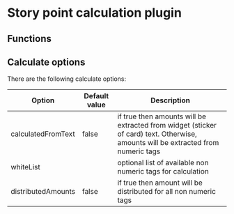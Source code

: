 # Story point calculation plugin

## Functions

## Calculate options

There are the following calculate options:

| Option             | Default value | Description |
|--------------------|---------------|-------------|
| calculatedFromText | false         | if true then amounts will be extracted from widget (sticker of card) text. Otherwise, amounts will be extracted from numeric tags |
| whiteList          |               | optional list of available non numeric tags for calculation |
| distributedAmounts | false         | if true then amount will be distributed for all non numeric tags |